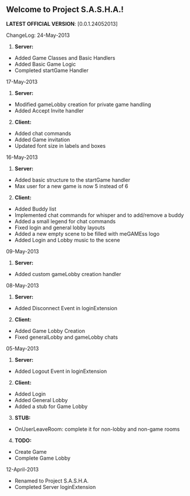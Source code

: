 ## Welcome to Project S.A.S.H.A.!
**LATEST OFFICIAL VERSION**:  [0.0.1.24052013] 

ChangeLog:
24-May-2013

1. **Server:**
  * Added Game Classes and Basic Handlers
  * Added Basic Game Logic
  * Completed startGame Handler
  
17-May-2013

1. **Server:**
  * Modified gameLobby creation for private game handling
  * Added Accept Invite handler

2. **Client:**
  * Added chat commands
  * Added Game invitation
  * Updated font size in labels and boxes

16-May-2013

1. **Server:**
  * Added basic structure to the startGame handler
  * Max user for a new game is now 5 instead of 6

2. **Client:**
  * Added Buddy list
  * Implemented chat commands for whisper and to add/remove a buddy
  * Added a small legend for chat commands
  * Fixed login and general lobby layouts
  * Added a new empty scene to be filled with meGAMEss logo
  * Added Login and Lobby music to the scene

09-May-2013

1. **Server:**
  * Added custom gameLobby creation handler  

08-May-2013

1. **Server:**
  * Added Disconnect Event in loginExtension
2. **Client:**
  * Added Game Lobby Creation
  * Fixed generalLobby and gameLobby chats
  
05-May-2013

1. **Server:**
  * Added Logout Event in loginExtension
2. **Client:**
  * Added Login
  * Added General Lobby
  * Added a stub for Game Lobby
3. **STUB:**
  * OnUserLeaveRoom: complete it for non-lobby and non-game rooms
4. **TODO:**
  * Create Game
  * Complete Game Lobby

12-April-2013
* Renamed to Project S.A.S.H.A.
* Completed Server loginExtension
